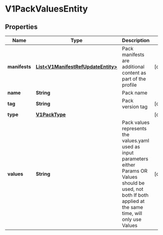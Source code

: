 # V1PackValuesEntity

## Properties
Name | Type | Description | Notes
------------ | ------------- | ------------- | -------------
**manifests** | [**List&lt;V1ManifestRefUpdateEntity&gt;**](V1ManifestRefUpdateEntity.md) | Pack manifests are additional content as part of the profile |  [optional]
**name** | **String** | Pack name | 
**tag** | **String** | Pack version tag |  [optional]
**type** | [**V1PackType**](V1PackType.md) |  |  [optional]
**values** | **String** | Pack values represents the values.yaml used as input parameters either Params OR Values should be used, not both If both applied at the same time, will only use Values |  [optional]
